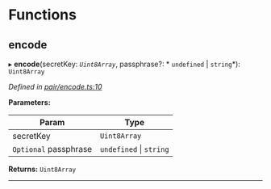 

# Functions

<a id="encode"></a>

##  encode

▸ **encode**(secretKey: *`Uint8Array`*, passphrase?: * `undefined` &#124; `string`*): `Uint8Array`

*Defined in [pair/encode.ts:10](https://github.com/polkadot-js/common/blob/67f66a3/packages/keyring/src/pair/encode.ts#L10)*

**Parameters:**

| Param | Type |
| ------ | ------ |
| secretKey | `Uint8Array` |
| `Optional` passphrase |  `undefined` &#124; `string`|

**Returns:** `Uint8Array`

___


